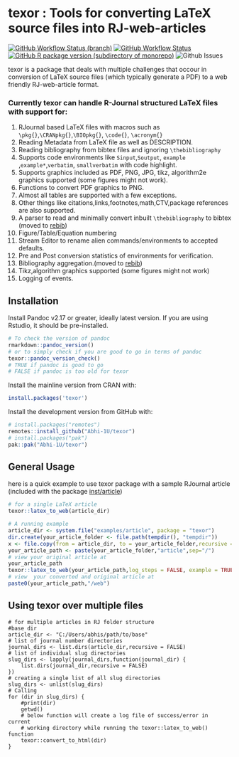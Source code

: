 
<!-- README.md is generated from README.Rmd. Please edit that file -->

# texor : Tools for converting LaTeX source files into RJ-web-articles

<!-- badges: start -->

[![GitHub Workflow Status
(branch)](https://img.shields.io/github/actions/workflow/status/Abhi-1U/texor/pkg_down.yaml?branch=master&label=pkgdown&style=for-the-badge)](https://github.com/Abhi-1U/texor/actions/workflows/pkg_down.yaml)
[![GitHub Workflow
Status](https://img.shields.io/github/actions/workflow/status/Abhi-1U/texor/cmdcheck.yaml?branch=master&label=R-CMD-CHECK&style=for-the-badge)](https://github.com/Abhi-1U/texor/actions/workflows/cmdcheck.yaml)
[![GitHub R package version (subdirectory of
monorepo)](https://img.shields.io/github/r-package/v/Abhi-1U/texor?filename=DESCRIPTION&label=texor&style=for-the-badge)](https://github.com/Abhi-1U/texor/blob/master/DESCRIPTION)
![Github
Issues](https://img.shields.io/github/issues/Abhi-1U/texor?color=orange&logo=github&logoColor=&style=for-the-badge)
<!-- badges: end -->

texor is a package that deals with multiple challenges that occour in
conversion of LaTeX source files (which typically generate a PDF) to a
web friendly RJ-web-article format.

### Currently texor can handle R-Journal structured LaTeX files with support for:

1.  RJournal based LaTeX files with macros such as
    `\pkg{}`,`\CRANpkg{}`,`\BIOpkg{}`, `\code{}`, `\acronym{}`
2.  Reading Metadata from LaTeX file as well as DESCRIPTION.
3.  Reading bibliography from bibtex files and ignoring
    `\thebibliography`
4.  Supports code environments like `Sinput`,`Soutput`, `example`
    ,`example*`,`verbatim`, `smallverbatim` with code highlight.
5.  Supports graphics included as PDF, PNG, JPG, tikz, algorithm2e
    graphics supported (some figures might not work).
6.  Functions to convert PDF graphics to PNG.
7.  Almost all tables are supported with a few exceptions.
8.  Other things like citations,links,footnotes,math,CTV,package
    references are also supported.
9.  A parser to read and minimally convert inbuilt `\thebibliography` to
    bibtex (moved to [rebib](https://github.com/Abhi-1U/rebib))
10. Figure/Table/Equation numbering
11. Stream Editor to rename alien commands/environments to accepted
    defaults.
12. Pre and Post conversion statistics of environments for verification.
13. Bibliography aggregation.(moved to
    [rebib](https://github.com/Abhi-1U/rebib))
14. Tikz,algorithm graphics supported (some figures might not work)
15. Logging of events.

## Installation

Install Pandoc v2.17 or greater, ideally latest version. If you are
using Rstudio, it should be pre-installed.

``` r
# To check the version of pandoc
rmarkdown::pandoc_version()
# or to simply check if you are good to go in terms of pandoc
texor::pandoc_version_check()
# TRUE if pandoc is good to go
# FALSE if pandoc is too old for texor
```

Install the mainline version from CRAN with:

``` r
install.packages('texor')
```

Install the development version from GitHub with:

``` r
# install.packages("remotes")
remotes::install_github("Abhi-1U/texor")
# install.packages("pak")
pak::pak("Abhi-1U/texor")
```

## General Usage

here is a quick example to use texor package with a sample RJournal
article (included with the package
[inst/article](https://github.com/Abhi-1U/texor/tree/master/inst/examples/article))

``` r
# for a single LaTeX article 
texor::latex_to_web(article_dir)
```

``` r
# A running example
article_dir <- system.file("examples/article", package = "texor")
dir.create(your_article_folder <- file.path(tempdir(), "tempdir"))
x <- file.copy(from = article_dir, to = your_article_folder,recursive = TRUE,)
your_article_path <- paste(your_article_folder,"article",sep="/")
# view your original article at
your_article_path
texor::latex_to_web(your_article_path,log_steps = FALSE, example = TRUE)
# view  your converted and original article at
paste0(your_article_path,"/web")
```

## Using texor over multiple files

    # for multiple articles in RJ folder structure
    #base dir 
    article_dir <- "C:/Users/abhis/path/to/base"
    # list of journal number directories
    journal_dirs <- list.dirs(article_dir,recursive = FALSE)
    # list of individual slug directories
    slug_dirs <- lapply(journal_dirs,function(journal_dir) {
        list.dirs(journal_dir,recursive = FALSE)
    })
    # creating a single list of all slug directories
    slug_dirs <- unlist(slug_dirs)
    # Calling 
    for (dir in slug_dirs) {
        #print(dir)
        getwd()
        # below function will create a log file of success/error in current
        # working directory while running the texor::latex_to_web() function
        texor::convert_to_html(dir)
    }
